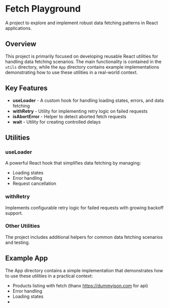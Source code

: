 # Fetch Playground

A project to explore and implement robust data fetching patterns in React applications.

## Overview

This project is primarily focused on developing reusable React utilities 
for handling data fetching scenarios. The main functionality is contained in the `utils` directory,
while the `App` directory contains example implementations demonstrating how to use these utilities
in a real-world context.

## Key Features

- **useLoader** - A custom hook for handling loading states, errors, and data fetching
- **withRetry** - Utility for implementing retry logic on failed requests
- **isAbortError** - Helper to detect aborted fetch requests
- **wait** - Utility for creating controlled delays

## Utilities

### useLoader

A powerful React hook that simplifies data fetching by managing:
- Loading states
- Error handling
- Request cancellation

### withRetry

Implements configurable retry logic for failed requests with growing backoff support.

### Other Utilities

The project includes additional helpers for common data fetching scenarios and testing.

## Example App

The App directory contains a simple implementation that demonstrates how to use these utilities 
in a practical context:
- Products listing with fetch (thanx https://dummyjson.com for api)
- Error handling
- Loading states
- 
